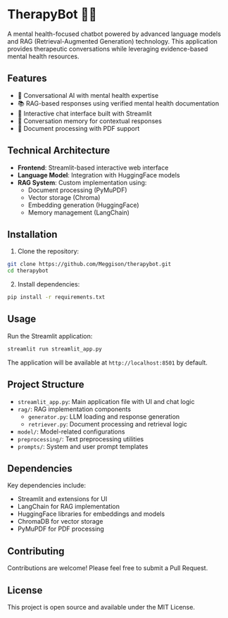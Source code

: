 # TherapyBot 🤖💭

A mental health-focused chatbot powered by advanced language models and RAG (Retrieval-Augmented Generation) technology. This application provides therapeutic conversations while leveraging evidence-based mental health resources.

## Features

- 🧠 Conversational AI with mental health expertise
- 📚 RAG-based responses using verified mental health documentation
- 💬 Interactive chat interface built with Streamlit
- 🔄 Conversation memory for contextual responses
- 📑 Document processing with PDF support

## Technical Architecture

- **Frontend**: Streamlit-based interactive web interface
- **Language Model**: Integration with HuggingFace models
- **RAG System**: Custom implementation using:
  - Document processing (PyMuPDF)
  - Vector storage (Chroma)
  - Embedding generation (HuggingFace)
  - Memory management (LangChain)

## Installation

1. Clone the repository:
```bash
git clone https://github.com/Meggison/therapybot.git
cd therapybot
```

2. Install dependencies:
```bash
pip install -r requirements.txt
```

## Usage

Run the Streamlit application:
```bash
streamlit run streamlit_app.py
```

The application will be available at `http://localhost:8501` by default.

## Project Structure

- `streamlit_app.py`: Main application file with UI and chat logic
- `rag/`: RAG implementation components
  - `generator.py`: LLM loading and response generation
  - `retriever.py`: Document processing and retrieval logic
- `model/`: Model-related configurations
- `preprocessing/`: Text preprocessing utilities
- `prompts/`: System and user prompt templates

## Dependencies

Key dependencies include:
- Streamlit and extensions for UI
- LangChain for RAG implementation
- HuggingFace libraries for embeddings and models
- ChromaDB for vector storage
- PyMuPDF for PDF processing

## Contributing

Contributions are welcome! Please feel free to submit a Pull Request.

## License

This project is open source and available under the MIT License.
